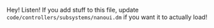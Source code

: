 Hey! Listen! If you add stuff to this file, update `code/controllers/subsystems/nanoui.dm` if you want it to actually load!
